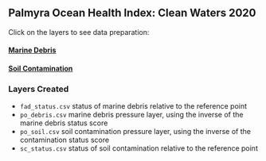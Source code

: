 ## Palmyra Ocean Health Index: Clean Waters 2020  

Click on the layers to see data preparation:  

#### [Marine Debris](https://mazu.nceas.ucsb.edu/rstudio/files/github/pal-prep/prep/cw/v2020/debris_data_prep.html)    

#### [Soil Contamination](https://mazu.nceas.ucsb.edu/rstudio/files/github/pal-prep/prep/cw/v2020/soil_contamination_data_prep.html)   

### Layers Created

- `fad_status.csv` status of marine debris relative to the reference point   
- `po_debris.csv`  marine debris pressure layer, using the inverse of the marine debris status score   
- `po_soil.csv`    soil contamination pressure layer, using the inverse of the contamination status score   
- `sc_status.csv`  status of soil contamination relative to the reference point   